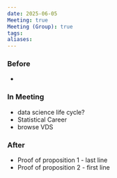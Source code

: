 ```yaml
---
date: 2025-06-05
Meeting: true
Meeting (Group): true
tags: 
aliases:
---
```


### Before
- 

### In Meeting
- data science life cycle?
- Statistical Career
- browse VDS

### After
- Proof of proposition 1 - last line
- Proof of proposition 2 - first line